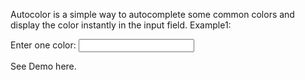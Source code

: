 Autocolor is a simple way to autocomplete some common colors and display the color instantly in the input field.
Example1:
 <head>
    <link rel="stylesheet" href="http://code.jquery.com/ui/1.11.3/themes/smoothness/jquery-ui.css">
    <script src="http://code.jquery.com/jquery-1.10.2.js"></script>
    <script src="http://code.jquery.com/ui/1.11.3/jquery-ui.js"></script>
    <script src="jquery.autocolor.js"></script>
    <script>
    $(function() {
      $( "#example" ).autocolor();
      });
    </script>
</head>
<body>
  <div>
      <label for="example">Enter one color:</label>
      <input type="text" id="example" value=""/>
  </div>
</body>

See Demo here.
